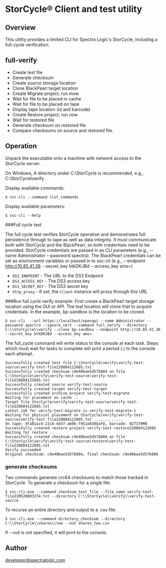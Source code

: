# StorCycle® Client and test utility

## Overview
This utility provides a limited CLI for Spectra Logic's StorCycle, 
including a full-cycle verification.

## full-verify 

- Create test file
- Generate checksum
- Create source storage location
- Clone BlackPearl target location
- Create Migrate project; run mow
- Wait for file to be placed in cache
- Wait for file to be placed on tape
- Display tape location (id and barcode)
- Create Restore project; run now
- Wait for restored file
- Generate checksum on restored file
- Compare checksums on source and restored file.

## Operation
Unpack the executable onto a machine with network access to the StorCycle server.

On Windows, A directory under C:\StorCycle is recommended, e.g., C:\StorCycle\verify

Display available commands:
```shell
$ ssc-cli --command list_commands
```

Display available parameters:
```shell
$ ssc-cli --help
```
###Full cycle test

The full cycle test verifies StorCycle operation and demonstrates full persistence through to tape 
as well as data integrity. It must communicate both with StorCycle and the BlackPearl,
so both credentials need to be provided. StorCycle credentials are passed in as CLI parameters
 (e.g., --name Administrator --password spectra). The BlackPearl credentials can be set as environment variables or passed in 
to ssc-cli (e.g., --endpoint http://10.85.41.36 --secret_key btkDKJBd --access_key ams=)
* `DS3_ENDPOINT` - The URL to the DS3 Endpoint 
* `DS3_ACCESS_KEY` - The DS3 access key
* `DS3_SECRET_KEY` - The DS3 secret key
* `http_proxy` - If set, the `Client` instance will proxy through this URL

 
###Run full cycle verify example:
First create a BlackPearl target storage location using the GUI
or API. The test location will clone that to acquire credentials. 
In the example, bp-sandbox is the location to be cloned.
```shell
$ ssc-cli  --url https://localhost/openapi --name Administrator --password spectra --ignore_cert --command full_verify --directory C:\\StorCycle\\verify --clone bp-sandbox --endpoint http://10.85.41.36 --secret_key btkDKJBd --access_key ams=
```
The full_cycle command will write status to the console at each task. 
Steps which must wait for tasks to complete  will print a period (.) to the console each attempt.
```shell
Successfully created test file C:\StorCycle\verify\verify-test-source\verify-test-file220804122605.txt
Successfully created checksum c9e40bae5d57b884 on file C:\StorCycle\verify\verify-test-source\verify-test-file220804122605.txt
Successfully created source verify-test-source
Successfully created target verify-test-target
Successfully created archive project verify-test-migrate
Waiting for placement on cache ..
Target file StorCycle/verify/verify-test-source/verify-test-file220804122605.txt
Latest job for verify-test-migrate is verify-test-migrate-1
Waiting for physical placement on StorCycle/verify/verify-test-source/verify-test-file220804122605.txt .............
On tape: 9fa81acd-22c8-4d37-ab0b-f951e830baf8, barcode: 027370M8
Successfully created restore project verify-test-restore220804122605
Waiting for restore ..
Successfully created checksum c9e40bae5d57b884 on file C:\StorCycle\verify\verify-test-source\restore\verify-test-file220804122605.txt
Verify succeeded
Original checksum: c9e40bae5d57b884, final checksum: c9e40bae5d57b884

```

### generate checksums
Two commands generate crc64 checksums to match those tracked in StorCycle. To generate a checksum for a single file:
```shell
$ ssc-cli.exe --command checksum_test_file --file_name verify-test-file220526083234.txt --directory C:\\StorCycle\\verify\\verify-test-source  
```

To recurse an entire directory and output to a .csv file:
```shell
$ ssc-cli.exe --command directory_checksum --directory C:\\StorCycle\\shares\\two --out shares_two.csv
```
If --out is not specified, it will print to the console.

## Author

developer@spectralogic.com

